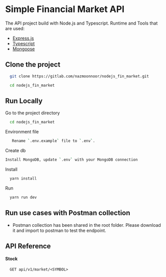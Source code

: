 # Simple Financial Market API

The API project build with Node.js and Typescript.
Runtime and Tools that are used:

-   [Express.js](https://expressjs.com/)
-   [Typescript](https://gitlab.com/nazmoonnoor/nodejs_simple_blog)
-   [Mongoose](https://mongoosejs.com/)

## Clone the project

```bash
  git clone https://gitlab.com/nazmoonnoor/nodejs_fin_market.git
```

```bash
  cd nodejs_fin_market
```

## Run Locally

Go to the project directory

```bash
  cd nodejs_fin_market
```

Environment file

```bash
   Rename `.env.example` file to `.env`.
```

Create db

```bash
Install MongoDB, update `.env` with your MongoDB connection
```

Install

```bash
  yarn install
```

Run

```bash
  yarn run dev
```

## Run use cases with Postman collection

-   Postman collection has been shared in the root folder. Please download it and import to postman to test the endpoint.

## API Reference

#### Stock

```http
  GET api/v1/market/<SYMBOL>
```

